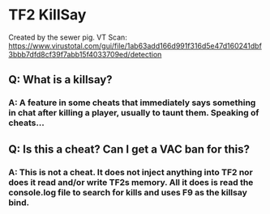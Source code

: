 # TF2 KillSay
Created by the sewer pig.
VT Scan: https://www.virustotal.com/gui/file/1ab63add166d991f316d5e47d160241dbf3bbb7dfd8cf39f7abb15f4033709ed/detection
## Q: What is a killsay?
### A: A feature in some cheats that immediately says something in chat after killing a player, usually to taunt them. Speaking of cheats...
## Q: Is this a cheat? Can I get a VAC ban for this?
### A: This is not a cheat. It does not inject anything into TF2 nor does it read and/or write TF2s memory. All it does is read the console.log file to search for kills and uses F9 as the killsay bind.
